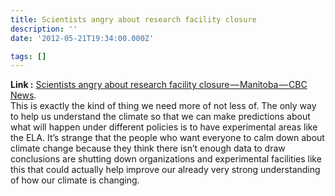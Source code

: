 ```yaml
---
title: Scientists angry about research facility closure
description: ''
date: '2012-05-21T19:34:00.000Z'

tags: []
---
```


**Link :** [Scientists angry about research facility closure — Manitoba — CBC News](http://www.cbc.ca/news/canada/manitoba/story/2012/05/18/mb-research-facility-experimental-lakes-reaction-winnipeg.html).  
This is exactly the kind of thing we need more of not less of. The only way to help us understand the climate so that we can make predictions about what will happen under different policies is to have experimental areas like the ELA. It’s strange that the people who want everyone to calm down about climate change because they think there isn’t enough data to draw conclusions are shutting down organizations and experimental facilities like this that could actually help improve our already very strong understanding of how our climate is changing.
